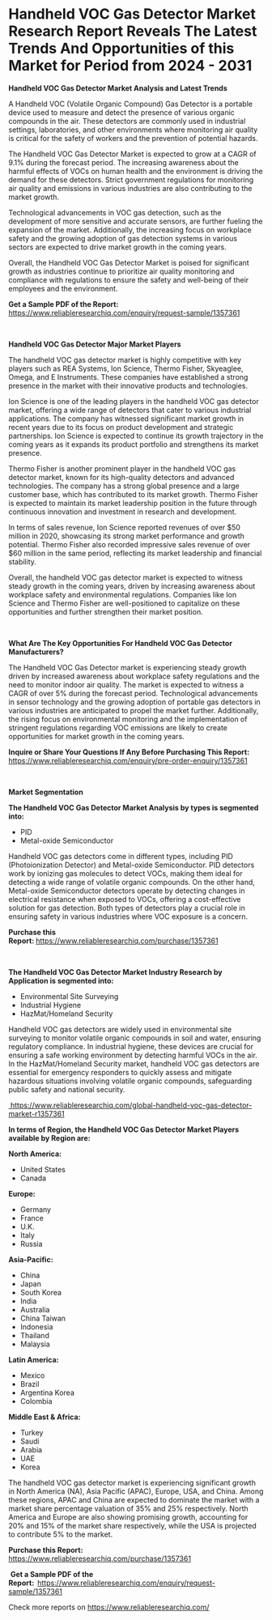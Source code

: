 <p><h1>Handheld VOC Gas Detector Market Research Report Reveals The Latest Trends And Opportunities of this Market for Period from 2024 - 2031</h1></p><p><strong>Handheld VOC Gas Detector Market Analysis and Latest Trends</strong></p>
<p><p>A Handheld VOC (Volatile Organic Compound) Gas Detector is a portable device used to measure and detect the presence of various organic compounds in the air. These detectors are commonly used in industrial settings, laboratories, and other environments where monitoring air quality is critical for the safety of workers and the prevention of potential hazards.</p><p>The Handheld VOC Gas Detector Market is expected to grow at a CAGR of 9.1% during the forecast period. The increasing awareness about the harmful effects of VOCs on human health and the environment is driving the demand for these detectors. Strict government regulations for monitoring air quality and emissions in various industries are also contributing to the market growth.</p><p>Technological advancements in VOC gas detection, such as the development of more sensitive and accurate sensors, are further fueling the expansion of the market. Additionally, the increasing focus on workplace safety and the growing adoption of gas detection systems in various sectors are expected to drive market growth in the coming years.</p><p>Overall, the Handheld VOC Gas Detector Market is poised for significant growth as industries continue to prioritize air quality monitoring and compliance with regulations to ensure the safety and well-being of their employees and the environment.</p></p>
<p><strong>Get a Sample PDF of the Report:&nbsp;</strong> <a href="https://www.reliableresearchiq.com/enquiry/request-sample/1357361">https://www.reliableresearchiq.com/enquiry/request-sample/1357361</a></p>
<p>&nbsp;</p>
<p><strong>Handheld VOC Gas Detector Major Market Players</strong></p>
<p><p>The handheld VOC gas detector market is highly competitive with key players such as REA Systems, Ion Science, Thermo Fisher, Skyeaglee, Omega, and E Instruments. These companies have established a strong presence in the market with their innovative products and technologies.</p><p>Ion Science is one of the leading players in the handheld VOC gas detector market, offering a wide range of detectors that cater to various industrial applications. The company has witnessed significant market growth in recent years due to its focus on product development and strategic partnerships. Ion Science is expected to continue its growth trajectory in the coming years as it expands its product portfolio and strengthens its market presence.</p><p>Thermo Fisher is another prominent player in the handheld VOC gas detector market, known for its high-quality detectors and advanced technologies. The company has a strong global presence and a large customer base, which has contributed to its market growth. Thermo Fisher is expected to maintain its market leadership position in the future through continuous innovation and investment in research and development.</p><p>In terms of sales revenue, Ion Science reported revenues of over $50 million in 2020, showcasing its strong market performance and growth potential. Thermo Fisher also recorded impressive sales revenue of over $60 million in the same period, reflecting its market leadership and financial stability.</p><p>Overall, the handheld VOC gas detector market is expected to witness steady growth in the coming years, driven by increasing awareness about workplace safety and environmental regulations. Companies like Ion Science and Thermo Fisher are well-positioned to capitalize on these opportunities and further strengthen their market position.</p></p>
<p>&nbsp;</p>
<p><strong>What Are The Key Opportunities For Handheld VOC Gas Detector Manufacturers?</strong></p>
<p><p>The Handheld VOC Gas Detector market is experiencing steady growth driven by increased awareness about workplace safety regulations and the need to monitor indoor air quality. The market is expected to witness a CAGR of over 5% during the forecast period. Technological advancements in sensor technology and the growing adoption of portable gas detectors in various industries are anticipated to propel the market further. Additionally, the rising focus on environmental monitoring and the implementation of stringent regulations regarding VOC emissions are likely to create opportunities for market growth in the coming years.</p></p>
<p><strong>Inquire or Share Your Questions If Any Before Purchasing This Report:</strong> <a href="https://www.reliableresearchiq.com/enquiry/pre-order-enquiry/1357361">https://www.reliableresearchiq.com/enquiry/pre-order-enquiry/1357361</a></p>
<p>&nbsp;</p>
<p><strong>Market Segmentation</strong></p>
<p><strong>The Handheld VOC Gas Detector Market Analysis by types is segmented into:</strong></p>
<p><ul><li>PID</li><li>Metal-oxide Semiconductor</li></ul></p>
<p><p>Handheld VOC gas detectors come in different types, including PID (Photoionization Detector) and Metal-oxide Semiconductor. PID detectors work by ionizing gas molecules to detect VOCs, making them ideal for detecting a wide range of volatile organic compounds. On the other hand, Metal-oxide Semiconductor detectors operate by detecting changes in electrical resistance when exposed to VOCs, offering a cost-effective solution for gas detection. Both types of detectors play a crucial role in ensuring safety in various industries where VOC exposure is a concern.</p></p>
<p><strong>Purchase this Report:&nbsp;</strong><a href="https://www.reliableresearchiq.com/purchase/1357361">https://www.reliableresearchiq.com/purchase/1357361</a></p>
<p>&nbsp;</p>
<p><strong>The Handheld VOC Gas Detector Market Industry Research by Application is segmented into:</strong></p>
<p><ul><li>Environmental Site Surveying</li><li>Industrial Hygiene</li><li>HazMat/Homeland Security</li></ul></p>
<p><p>Handheld VOC gas detectors are widely used in environmental site surveying to monitor volatile organic compounds in soil and water, ensuring regulatory compliance. In industrial hygiene, these devices are crucial for ensuring a safe working environment by detecting harmful VOCs in the air. In the HazMat/Homeland Security market, handheld VOC gas detectors are essential for emergency responders to quickly assess and mitigate hazardous situations involving volatile organic compounds, safeguarding public safety and national security.</p></p>
<p><a href="https://www.reliableresearchiq.com/global-handheld-voc-gas-detector-market-r1357361">&nbsp;https://www.reliableresearchiq.com/global-handheld-voc-gas-detector-market-r1357361</a></p>
<p><strong>In terms of Region, the Handheld VOC Gas Detector Market Players available by Region are:</strong></p>
<p>
    <p> <strong> North America: </strong>
        <ul>
            <li>United States</li>
            <li>Canada</li>
        </ul>
        </p> 
    <p> <strong> Europe: </strong>
        <ul>
            <li>Germany</li>
            <li>France</li>
            <li>U.K.</li>
            <li>Italy</li>
            <li>Russia</li>
        </ul>
        </p> 
    <p> <strong> Asia-Pacific: </strong>
        <ul>
            <li>China</li>
            <li>Japan</li>
            <li>South Korea</li>
            <li>India</li>
            <li>Australia</li>
            <li>China Taiwan</li>
            <li>Indonesia</li>
            <li>Thailand</li>
            <li>Malaysia</li>
        </ul>
        </p> 
    <p> <strong> Latin America: </strong>
        <ul>
            <li>Mexico</li>
            <li>Brazil</li>
            <li>Argentina Korea</li>
            <li>Colombia</li>
        </ul>
        </p> 
    <p> <strong> Middle East & Africa: </strong>
        <ul>
            <li>Turkey</li>
            <li>Saudi</li>
            <li>Arabia</li>
            <li>UAE</li>
            <li>Korea</li>
        </ul>
    </p>
    </p>
<p><p>The handheld VOC gas detector market is experiencing significant growth in North America (NA), Asia Pacific (APAC), Europe, USA, and China. Among these regions, APAC and China are expected to dominate the market with a market share percentage valuation of 35% and 25% respectively. North America and Europe are also showing promising growth, accounting for 20% and 15% of the market share respectively, while the USA is projected to contribute 5% to the market.</p></p>
<p><strong>Purchase this Report: </strong><a href="https://www.reliableresearchiq.com/purchase/1357361">https://www.reliableresearchiq.com/purchase/1357361</a></p>
<p>&nbsp;<strong>Get a Sample PDF of the Report:&nbsp;&nbsp;</strong><a href="https://www.reliableresearchiq.com/enquiry/request-sample/1357361">https://www.reliableresearchiq.com/enquiry/request-sample/1357361</a></p>
<p><strong></strong></p>
<p>Check more reports on <a href="https://www.reliableresearchiq.com/">https://www.reliableresearchiq.com/</a></p>